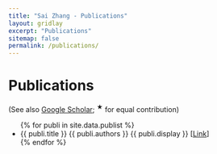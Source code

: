 ```yaml
---
title: "Sai Zhang - Publications"
layout: gridlay
excerpt: "Publications"
sitemap: false
permalink: /publications/
---
```


<script async src="https://badge.dimensions.ai/badge.js" charset="utf-8"></script>

# Publications

(See also [Google Scholar](https://scholar.google.com/citations?user=cnFBCDEAAAAJ); <sup>&#9733;</sup> for equal contribution)

<ul>
{% for publi in site.data.publist %}
<li>{{ publi.title }}
  {{ publi.authors }}
  {{ publi.display }} [<a href="{{ publi.url }}">Link</a>]
</li>
{% endfor %}
</ul>
